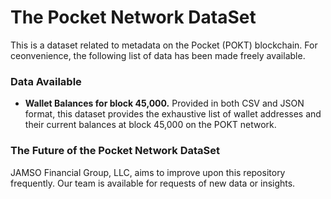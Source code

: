 # The Pocket Network DataSet
This is a dataset related to metadata on the Pocket (POKT) blockchain. For ceonvenience, the following list of data has been made freely available.

### Data Available

+ __Wallet Balances for block 45,000.__ Provided in both CSV and JSON format, this dataset provides the exhaustive list of wallet addresses and their current balances at block 45,000 on the POKT network.

### The Future of the Pocket Network DataSet
JAMSO Financial Group, LLC, aims to improve upon this repository frequently. Our team is available for requests of new data or insights.
